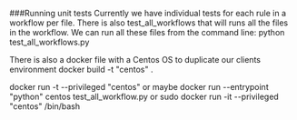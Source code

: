 ###Running unit tests
Currently we have individual tests for each rule in a workflow per file.
There is also test_all_workflows that will runs all the files in the workflow.
We can run all these files from the command line:
python test_all_workflows.py

There is also a docker file with a Centos OS to duplicate our clients environment 
docker build -t "centos" .


docker run -t --privileged "centos"
or maybe 
docker run --entrypoint "python" centos test_all_workflow.py
or
sudo docker run -it --privileged "centos" /bin/bash